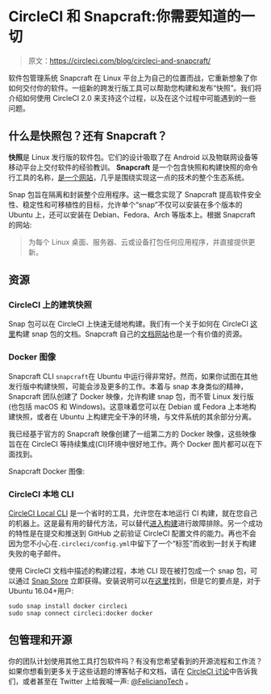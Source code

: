 # CircleCI 和 Snapcraft:你需要知道的一切

> 原文：<https://circleci.com/blog/circleci-and-snapcraft/>

软件包管理系统 Snapcraft 在 Linux 平台上为自己的位置而战，它重新想象了你如何交付你的软件。一组新的跨发行版工具可以帮助您构建和发布“快照”。我们将介绍如何使用 CircleCI 2.0 来支持这个过程，以及在这个过程中可能遇到的一些问题。

## 什么是快照包？还有 Snapcraft？

**快照**是 Linux 发行版的软件包。它们的设计吸取了在 Android 以及物联网设备等移动平台上交付软件的经验教训。 **Snapcraft** 是一个包含快照和构建快照的命令行工具的名称，[是一个网站](https://snapcraft.io)，几乎是围绕实现这一点的技术的整个生态系统。

Snap 包旨在隔离和封装整个应用程序。这一概念实现了 Snapcraft 提高软件安全性、稳定性和可移植性的目标，允许单个“snap”不仅可以安装在多个版本的 Ubuntu 上，还可以安装在 Debian、Fedora、Arch 等版本上。根据 Snapcraft 的网站:

> 为每个 Linux 桌面、服务器、云或设备打包任何应用程序，并直接提供更新。

## 资源

### CircleCI 上的建筑快照

Snap 包可以在 CircleCI 上快速无缝地构建。我们有一个关于如何在 CircleCI [这里](https://circleci.com/docs/build-publish-snap-packages/)构建 snap 包的文档。Snapcraft 自己的[文档网站](https://docs.snapcraft.io)也是一个有价值的资源。

### Docker 图像

Snapcraft CLI `snapcraft`在 Ubuntu 中运行得非常好。然而，如果你试图在其他发行版中构建快照，可能会涉及更多的工作。本着与 snap 本身类似的精神，Snapcraft 团队创建了 Docker 映像，允许构建 snap 包，而不管 Linux 发行版(也包括 macOS 和 Windows)。这意味着您可以在 Debian 或 Fedora 上本地构建快照，或者在 Ubuntu 上构建完全干净的环境，与文件系统的其余部分分离。

我已经基于官方的 Snapcraft 映像创建了一组第二方的 Docker 映像，这些映像旨在在 CircleCI 等持续集成(CI)环境中很好地工作。两个 Docker 图片都可以在下面找到。

Snapcraft Docker 图像:

### CircleCI 本地 CLI

[CircleCI Local CLI](https://circleci.com/docs/local-cli/) 是一个省时的工具，允许您在本地运行 CI 构建，就在您自己的机器上。这是最有用的替代方法，可以替代[进入构建](https://circleci.com/docs/ssh-access-jobs/)进行故障排除。另一个成功的特性是在提交和推送到 GitHub 之前验证 CircleCI 配置文件的能力。再也不会因为您不小心在`.circleci/config.yml`中留下了一个“标签”而收到一封关于构建失败的电子邮件。

使用 CircleCI 文档中描述的构建过程，本地 CLI 现在被打包成一个 snap 包，可以通过 [Snap Store](https://snapcraft.io/store) 立即获得。安装说明可以在[这里](https://circleci.com/docs/local-cli/#ubuntu-1604-fedora-27-and-other-distros-supporting-snap-packages)找到，但是它的要点是，对于 Ubuntu 16.04+用户:

```
sudo snap install docker circleci
sudo snap connect circleci:docker docker 
```

## 包管理和开源

你的团队计划使用其他工具打包软件吗？有没有您希望看到的开源流程和工作流？如果你想看到更多关于这些话题的博客帖子和文档，请在 [CircleCI 讨论](https://discuss.circleci.com)中告诉我们，或者甚至在 Twitter 上给我喊一声: [@FelicianoTech](https://twitter.com/FelicianoTech) 。